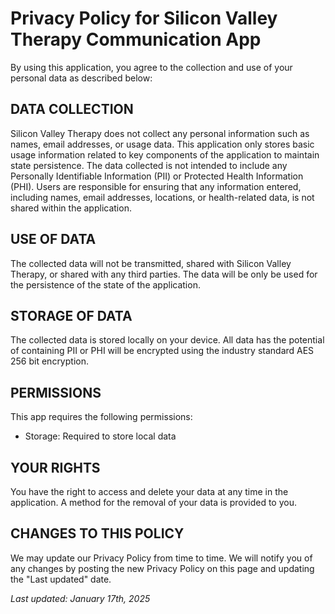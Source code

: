 # Privacy Policy for Silicon Valley Therapy Communication App

By using this application, you agree to the collection and use of your personal data as described below:

## DATA COLLECTION
Silicon Valley Therapy does not collect any personal information such as names, email addresses, or usage data. This application only stores basic usage information related to key components of the application to maintain state persistence. The data collected is not intended to include any Personally Identifiable Information (PII) or Protected Health Information (PHI). Users are responsible for ensuring that any information entered, including names, email addresses, locations, or health-related data, is not shared within the application.

## USE OF DATA
The collected data will not be transmitted, shared with Silicon Valley Therapy, or shared with any third parties. The data will be only be used for the persistence of the state of the application.

## STORAGE OF DATA
The collected data is stored locally on your device. All data has the potential of containing PII or PHI will be encrypted using the industry standard AES 256 bit encryption.

## PERMISSIONS
This app requires the following permissions:
- Storage: Required to store local data


## YOUR RIGHTS
You have the right to access and delete your data at any time in the application. A method for the removal of your data is provided to you.

## CHANGES TO THIS POLICY
We may update our Privacy Policy from time to time. We will notify you of any changes by posting the new Privacy Policy on this page and updating the "Last updated" date.


*Last updated: January 17th, 2025*
